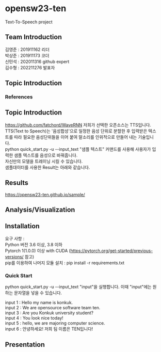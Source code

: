 # opensw23-ten
Text-To-Speech project
## Team Introduction
  김영준 : 201911162 리더  
  박상준 : 201911173 코더  
  신민석 : 202011316 github expert  
  김수형 : 202211276 발표자  
## Topic Introduction
### References
## Topic Introduction
https://github.com/fatchord/WaveRNN
저희가 선택한 오픈소스는 TTS입니다.  
TTS(Text to Speech)는 '음성합성'으로 일정한 음성 단위로 분할한 후 입력받은 텍스트를 따라 필요한 음성단위들을 이어 붙여 말소리를 인위적으로 만들어 내는 기술입니다.  
python quick_start.py -u --input_text "샘플 텍스트" 커맨드를 사용해 사용자가 입력한 샘플 텍스트를 음성으로 바꿔줍니다.  
자신만의 모델을 트레이닝 시킬 수 있습니다.  
샘플데이터를 사용한 Result는 아래와 같습니다.  
## Results
https://opensw23-ten.github.io/sample/
## Analysis/Visualization

## Installation  
요구 사항 :  
Python 버전 3.6 이상, 3.8 이하  
Pytorch 1(1.0.0) 이상 with CUDA (<https://pytorch.org/get-started/previous-versions/> 참고)  
pip를 이용하여 나머지 모듈 설치 : pip install -r requirements.txt  

### Quick Start  
python quick_start.py -u --input_text "input"을 실행합니다. 이때 "input"에는 원하는 문자열을 넣을 수 있습니다.  


input 1 : Hello my name is konkuk.  
input 2 : We are opensource software team ten.  
input 3 : Are you Konkuk university student?  
input 4 : You look nice today!  
input 5 : hello, we are majoring computer science.  
input 6 : 안녕하세요! 저희 팀 이름은 TEN입니다!  

## Presentation

